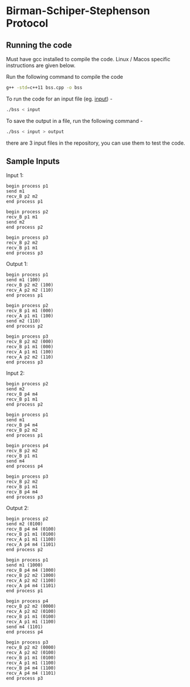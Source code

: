 # Birman-Schiper-Stephenson Protocol

## Running the code

Must have gcc installed to compile the code. Linux / Macos specific instructions are given below.

Run the following command to compile the code

```bash
g++ -std=c++11 bss.cpp -o bss
```

To run the code for an input file (eg. [input](input)) -
```bash
./bss < input
```

To save the output in a file, run the following command -
```bash
./bss < input > output
```

there are 3 input files in the repository, you can use them to test the code.

## Sample Inputs

Input 1:
```
begin process p1
send m1
recv_B p2 m2
end process p1

begin process p2
recv_B p1 m1
send m2
end process p2

begin process p3
recv_B p2 m2
recv_B p1 m1
end process p3
```

Output 1:
```
begin process p1
send m1 (100)
recv_B p2 m2 (100)
recv_A p2 m2 (110)
end process p1

begin process p2
recv_B p1 m1 (000)
recv_A p1 m1 (100)
send m2 (110)
end process p2

begin process p3
recv_B p2 m2 (000)
recv_B p1 m1 (000)
recv_A p1 m1 (100)
recv_A p2 m2 (110)
end process p3

```

Input 2:
```
begin process p2
send m2
recv_B p4 m4
recv_B p1 m1
end process p2

begin process p1
send m1
recv_B p4 m4
recv_B p2 m2
end process p1

begin process p4
recv_B p2 m2
recv_B p1 m1
send m4
end process p4

begin process p3
recv_B p2 m2
recv_B p1 m1
recv_B p4 m4
end process p3
```

Output 2:
```
begin process p2 
send m2 (0100) 
recv_B p4 m4 (0100) 
recv_B p1 m1 (0100) 
recv_A p1 m1 (1100) 
recv_A p4 m4 (1101) 
end process p2 

begin process p1 
send m1 (1000) 
recv_B p4 m4 (1000) 
recv_B p2 m2 (1000) 
recv_A p2 m2 (1100) 
recv_A p4 m4 (1101) 
end process p1 

begin process p4 
recv_B p2 m2 (0000) 
recv_A p2 m2 (0100) 
recv_B p1 m1 (0100) 
recv_A p1 m1 (1100) 
send m4 (1101) 
end process p4 

begin process p3 
recv_B p2 m2 (0000) 
recv_A p2 m2 (0100) 
recv_B p1 m1 (0100) 
recv_A p1 m1 (1100) 
recv_B p4 m4 (1100) 
recv_A p4 m4 (1101) 
end process p3

```
